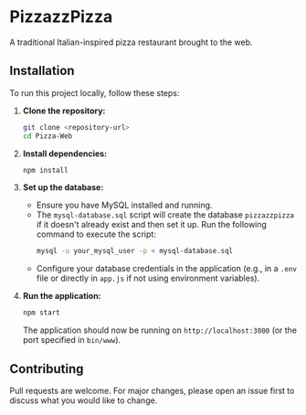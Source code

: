 # PizzazzPizza

A traditional Italian-inspired pizza restaurant brought to the web.

## Installation

To run this project locally, follow these steps:

1. **Clone the repository:**
   ```bash
   git clone <repository-url>
   cd Pizza-Web
   ```
2. **Install dependencies:**
   ```bash
   npm install
   ```
3. **Set up the database:**

   - Ensure you have MySQL installed and running.
   - The `mysql-database.sql` script will create the database `pizzazzpizza` if it doesn't already exist and then set it up. Run the following command to execute the script:
     ```bash
     mysql -u your_mysql_user -p < mysql-database.sql
     ```
   - Configure your database credentials in the application (e.g., in a `.env` file or directly in `app.js` if not using environment variables).

4. **Run the application:**
   ```bash
   npm start
   ```
   The application should now be running on `http://localhost:3000` (or the port specified in `bin/www`).

## Contributing

Pull requests are welcome. For major changes, please open an issue first to discuss what you would like to change.

